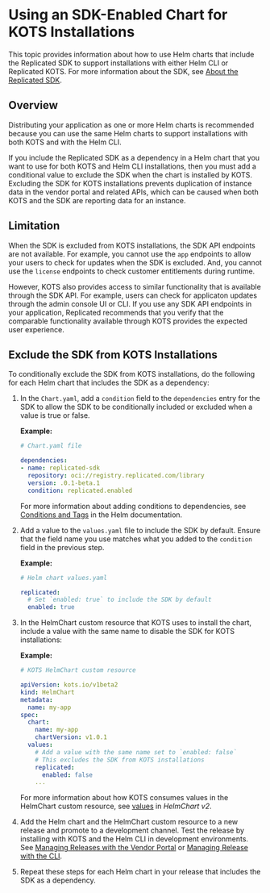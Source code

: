 # Using an SDK-Enabled Chart for KOTS Installations

This topic provides information about how to use Helm charts that include the Replicated SDK to support installations with either Helm CLI or Replicated KOTS. For more information about the SDK, see [About the Replicated SDK](replicated-sdk-overview).

## Overview

Distributing your application as one or more Helm charts is recommended because you can use the same Helm charts to support installations with both KOTS and with the Helm CLI.

If you include the Replicated SDK as a dependency in a Helm chart that you want to use for both KOTS and Helm CLI installations, then you must add a conditional value to exclude the SDK when the chart is installed by KOTS. Excluding the SDK for KOTS installations prevents duplication of instance data in the vendor portal and related APIs, which can be caused when both KOTS and the SDK are reporting data for an instance.

## Limitation

When the SDK is excluded from KOTS installations, the SDK API endpoints are not available. For example, you cannot use the `app` endpoints to allow your users to check for updates when the SDK is excluded. And, you cannot use the `license` endpoints to check customer entitlements during runtime.

However, KOTS also provides access to similar functionality that is available through the SDK API. For example, users can check for applicaton updates through the admin console UI or CLI. If you use any SDK API endpoints in your application, Replicated recommends that you verify that the comparable functionality available through KOTS provides the expected user experience.

## Exclude the SDK from KOTS Installations

To conditionally exclude the SDK from KOTS installations, do the following for each Helm chart that includes the SDK as a dependency:

1. In the `Chart.yaml`, add a `condition` field to the `dependencies` entry for the SDK to allow the SDK to be conditionally included or excluded when a value is true or false.

   **Example:**

   ```yaml
   # Chart.yaml file

   dependencies:
   - name: replicated-sdk
     repository: oci://registry.replicated.com/library
     version: .0.1-beta.1
     condition: replicated.enabled
   ```

   For more information about adding conditions to dependencies, see [Conditions and Tags](https://helm.sh/docs/chart_best_practices/dependencies/#conditions-and-tags) in the Helm documentation.

1. Add a value to the `values.yaml` file to include the SDK by default. Ensure that the field name you use matches what you added to the `condition` field in the previous step. 

   **Example:**

    ```yaml
    # Helm chart values.yaml
    
    replicated:
      # Set `enabled: true` to include the SDK by default
      enabled: true
    ```

1. In the HelmChart custom resource that KOTS uses to install the chart, include a value with the same name to disable the SDK for KOTS installations:

   **Example:**

    ```yaml
    # KOTS HelmChart custom resource

    apiVersion: kots.io/v1beta2
    kind: HelmChart
    metadata:
      name: my-app
    spec:
      chart:
        name: my-app
        chartVersion: v1.0.1
      values:
        # Add a value with the same name set to `enabled: false`
        # This excludes the SDK from KOTS installations
        replicated:
          enabled: false
        ...     
    ```

    For more information about how KOTS consumes values in the HelmChart custom resource, see [values](/reference/custom-resource-helmchart-v2#values) in _HelmChart v2_.

 1. Add the Helm chart and the HelmChart custom resource to a new release and promote to a development channel. Test the release by installing with KOTS and the Helm CLI in development environments. See [Managing Releases with the Vendor Portal](releases-creating-releases) or [Managing Release with the CLI](releases-creating-cli).

 1. Repeat these steps for each Helm chart in your release that includes the SDK as a dependency. 

